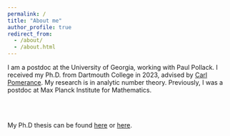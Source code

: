 ```yaml
---
permalink: /
title: "About me"
author_profile: true
redirect_from: 
  - /about/
  - /about.html
---
```


I am a postdoc at the University of Georgia, working with Paul Pollack. I received my Ph.D. from Dartmouth College in 2023, advised by [Carl Pomerance](https://math.dartmouth.edu/~carlp/). My research is in analytic number theory. Previously, I was a postdoc at Max Planck Institute for Mathematics. 

<br><br>

My Ph.D thesis can be found [here](https://stvfan.github.io/files/papers/PhDthesis.pdf) or [here](https://digitalcommons.dartmouth.edu/dissertations/156/).
